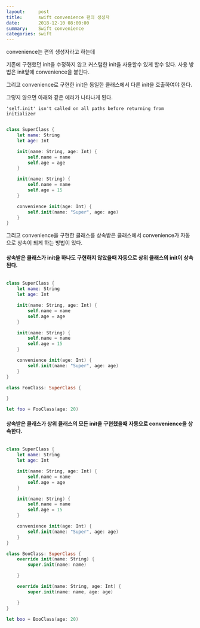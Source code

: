 ```yaml
---
layout:     post
title:      swift convenience 편의 생성자
date:       2018-12-10 08:00:00
summary:    Swift convenience
categories: swift
---
```


convenience는 편의 생성자라고 하는데

기존에 구현했던 init을 수정하지 않고 커스텀한 init을 사용할수 있게 할수 있다.
사용 방법은 init앞에 convenience을 붙인다.

그리고 convenience로 구현한 init은 동일한 클래스에서 다른 init을 호출하여야 한다.

그렇지 않으면 아래와 같은 에러가 나타나게 된다.

`'self.init' isn't called on all paths before returning from initializer`


```Swift

class SuperClass {
    let name: String
    let age: Int

    init(name: String, age: Int) {
        self.name = name
        self.age = age
    }

    init(name: String) {
        self.name = name
        self.age = 15
    }

    convenience init(age: Int) {
        self.init(name: "Super", age: age)
    }
}

```




그리고 convenience을 구현한 클래스를 상속받은 클래스에서 convenience가 자동으로 상속이 되게 하는 방법이 있다.

#### 상속받은 클래스가 init을 하나도 구현하지 않았을때 자동으로 상위 클래스의 init이 상속된다.

```Swift

class SuperClass {
    let name: String
    let age: Int

    init(name: String, age: Int) {
        self.name = name
        self.age = age
    }

    init(name: String) {
        self.name = name
        self.age = 15
    }

    convenience init(age: Int) {
        self.init(name: "Super", age: age)
    }
}

class FooClass: SuperClass {

}

let foo = FooClass(age: 20)

```

#### 상속받은 클래스가 상위 클래스의 모든 init을 구현했을때 자동으로 convenience을 상속한다.

```Swift

class SuperClass {
    let name: String
    let age: Int

    init(name: String, age: Int) {
        self.name = name
        self.age = age
    }

    init(name: String) {
        self.name = name
        self.age = 15
    }

    convenience init(age: Int) {
        self.init(name: "Super", age: age)
    }
}

class BooClass: SuperClass {
    override init(name: String) {
        super.init(name: name)

    }

    override init(name: String, age: Int) {
        super.init(name: name, age: age)

    }
}

let boo = BooClass(age: 20)

```

